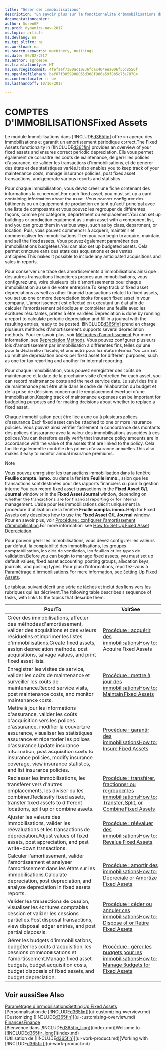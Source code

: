 ```yaml
---
title: "Gérer des immobilisations"
description: "En savoir plus sur la fonctionnalité d'immobilisations dans Dynamics NAV et afficher un aperçu de l'utilisation des immobilisations."
documentationcenter: 
author: SorenGP
ms.prod: dynamics-nav-2017
ms.topic: article
ms.devlang: na
ms.tgt_pltfrm: na
ms.workload: na
ms.search.keywords: machinery, buildings
ms.date: 06/02/2017
ms.author: sgroespe
ms.translationtype: HT
ms.sourcegitcommit: 4fefaef7380ac10836fcac404eea006f55d8556f
ms.openlocfilehash: baf87f3059988056d308f906a59f8b5c75a78784
ms.contentlocale: fr-be
ms.lasthandoff: 10/16/2017

---
```

# <a name="fixed-assets"></a><span data-ttu-id="c94ec-103">COMPTES D'IMMOBILISATIONS</span><span class="sxs-lookup"><span data-stu-id="c94ec-103">Fixed Assets</span></span>
<span data-ttu-id="c94ec-104">Le module Immobilisations dans [!INCLUDE[d365fin](includes/d365fin_md.md)] offre un aperçu des immobilisations et garantit un amortissement périodique correct.</span><span class="sxs-lookup"><span data-stu-id="c94ec-104">The Fixed Assets functionality in [!INCLUDE[d365fin](includes/d365fin_md.md)] provides an overview of your fixed assets and ensures correct periodic depreciation.</span></span> <span data-ttu-id="c94ec-105">Elle vous permet également de connaître les coûts de maintenance, de gérer les polices d'assurance, de valider les transactions d'immobilisations, et de générer des états et des statistiques variés.</span><span class="sxs-lookup"><span data-stu-id="c94ec-105">It also enables you to keep track of your maintenance costs, manage insurance policies, post fixed asset transactions, and generate various reports and statistics.</span></span>

<span data-ttu-id="c94ec-106">Pour chaque immobilisation, vous devez créer une fiche contenant des informations la concernant.</span><span class="sxs-lookup"><span data-stu-id="c94ec-106">For each fixed asset, you must set up a card containing information about the asset.</span></span> <span data-ttu-id="c94ec-107">Vous pouvez configurer des bâtiments ou un équipement de production en tant qu'actif principal avec une liste de composants et vous pouvez les regrouper de différentes façons, comme par catégorie, département ou emplacement.</span><span class="sxs-lookup"><span data-stu-id="c94ec-107">You can set up buildings or production equipment as a main asset with a component list, and you can group them in various ways, such as by class, department, or location.</span></span> <span data-ttu-id="c94ec-108">Puis, vous pouvez commencer à acquérir, maintenir et commercialiser les immobilisations.</span><span class="sxs-lookup"><span data-stu-id="c94ec-108">Then you can begin to acquire, maintain, and sell the fixed assets.</span></span> <span data-ttu-id="c94ec-109">Vous pouvez également paramétrer des immobilisations budgétées.</span><span class="sxs-lookup"><span data-stu-id="c94ec-109">You can also set up budgeted assets.</span></span> <span data-ttu-id="c94ec-110">Cela permet d'inclure dans des états des acquisitions et des ventes anticipées.</span><span class="sxs-lookup"><span data-stu-id="c94ec-110">This makes it possible to include any anticipated acquisitions and sales in reports.</span></span>

<span data-ttu-id="c94ec-111">Pour conserver une trace des amortissements d'immobilisations ainsi que des autres transactions financières propres aux immobilisations, vous configurez une, voire plusieurs lois d'amortissements pour chaque immobilisation au sein de votre entreprise.</span><span class="sxs-lookup"><span data-stu-id="c94ec-111">To keep track of fixed asset depreciations as well as other financial transactions related to fixed assets, you set up one or more depreciation books for each fixed asset in your company.</span></span> <span data-ttu-id="c94ec-112">L'amortissement est effectué en exécutant un état afin de calculer l'amortissement périodique et compléter une feuille avec les écritures résultantes, prêtes à être validées.</span><span class="sxs-lookup"><span data-stu-id="c94ec-112">Depreciation is done by running a report to calculate periodic depreciation and fill in a journal with the resulting entries, ready to be posted.</span></span> [!INCLUDE[d365fin](includes/d365fin_md.md)]<span data-ttu-id="c94ec-113"> prend en charge plusieurs méthodes d'amortissement.</span><span class="sxs-lookup"><span data-stu-id="c94ec-113"> supports several depreciation methods.</span></span> <span data-ttu-id="c94ec-114">Pour en savoir plus, voir [Méthodes d'amortissement](fa-depreciation-methods.md).</span><span class="sxs-lookup"><span data-stu-id="c94ec-114">For more information, see [Depreciation Methods](fa-depreciation-methods.md).</span></span> <span data-ttu-id="c94ec-115">Vous pouvez configurer plusieurs lois d'amortissement par immobilisation à différentes fins, telles qu'une pour la déclaration fiscale, et une autre pour les états internes.</span><span class="sxs-lookup"><span data-stu-id="c94ec-115">You can set up multiple depreciation books per fixed asset for different purposes, such as one for tax reporting and another for internal reporting.</span></span>

<span data-ttu-id="c94ec-116">Pour chaque immobilisation, vous pouvez enregistrer des coûts de maintenance et la date de la prochaine visite d'entretien.</span><span class="sxs-lookup"><span data-stu-id="c94ec-116">For each asset, you can record maintenance costs and the next service date.</span></span> <span data-ttu-id="c94ec-117">Le suivi des frais de maintenance peut être utile dans le cadre de l'élaboration du budget et de la prise de décisions concernant le remplacement éventuel d'une immobilisation.</span><span class="sxs-lookup"><span data-stu-id="c94ec-117">Keeping track of maintenance expenses can be important for budgeting purposes and for making decisions about whether to replace a fixed asset.</span></span>

<span data-ttu-id="c94ec-118">Chaque immobilisation peut être liée à une ou à plusieurs polices d'assurance.</span><span class="sxs-lookup"><span data-stu-id="c94ec-118">Each fixed asset can be attached to one or more insurance policies.</span></span> <span data-ttu-id="c94ec-119">Vous pouvez ainsi vérifier facilement la concordance des montants des polices d'assurance avec la valeur des immobilisations associées à ces polices.</span><span class="sxs-lookup"><span data-stu-id="c94ec-119">You can therefore easily verify that insurance policy amounts are in accordance with the value of the assets that are linked to the policy.</span></span> <span data-ttu-id="c94ec-120">Cela facilite également le contrôle des primes d'assurance annuelles.</span><span class="sxs-lookup"><span data-stu-id="c94ec-120">This also makes it easy to monitor annual insurance premiums.</span></span>

> [!NOTE]  
>   <span data-ttu-id="c94ec-121">Vous pouvez enregistrer les transactions immobilisation dans la fenêtre **Feuille compta. immo.** ou dans la fenêtre **Feuille immo.**, selon que les transactions sont destinées pour des rapports financiers ou pour la gestion interne.</span><span class="sxs-lookup"><span data-stu-id="c94ec-121">You can record fixed asset transactions in the **Fixed Asset G/L Journal** window or in the **Fixed Asset Journal** window, depending on whether the transactions are for financial reporting or for internal management.</span></span> <span data-ttu-id="c94ec-122">L'aide pour les immobilisations décrit uniquement la procédure d'utilisation de la fenêtre **Feuille compta. immo.**.</span><span class="sxs-lookup"><span data-stu-id="c94ec-122">Help for Fixed Assets only describes how to use the **Fixed Asset G/L Journal** window.</span></span> <span data-ttu-id="c94ec-123">Pour en savoir plus, voir [Procédure : configurer l'amortissement d'immobilisation](fa-how-setup-depreciation.md).</span><span class="sxs-lookup"><span data-stu-id="c94ec-123">For more information, see [How to: Set Up Fixed Asset Depreciation](fa-how-setup-depreciation.md).</span></span>

<span data-ttu-id="c94ec-124">Pour pouvoir gérer les immobilisations, vous devez configurer les valeurs par défaut, la comptabilité des immobilisations, les groupes comptabilisation, les clés de ventilation, les feuilles et les types de validation.</span><span class="sxs-lookup"><span data-stu-id="c94ec-124">Before you can begin to manage fixed assets, you must set up default values, fixed asset accounting, posting groups, allocation keys, journals, and posting types.</span></span> <span data-ttu-id="c94ec-125">Pour plus d'informations, reportez-vous à [Paramétrage d'immobilisations](fa-setup.md).</span><span class="sxs-lookup"><span data-stu-id="c94ec-125">For more information, see [Setting Up Fixed Assets](fa-setup.md).</span></span>

<span data-ttu-id="c94ec-126">Le tableau suivant décrit une série de tâches et inclut des liens vers les rubriques qui les décrivent.</span><span class="sxs-lookup"><span data-stu-id="c94ec-126">The following table describes a sequence of tasks, with links to the topics that describe them.</span></span>

| <span data-ttu-id="c94ec-127">Pour</span><span class="sxs-lookup"><span data-stu-id="c94ec-127">To</span></span> | <span data-ttu-id="c94ec-128">Voir</span><span class="sxs-lookup"><span data-stu-id="c94ec-128">See</span></span> |
| --- | --- |
| <span data-ttu-id="c94ec-129">Créer des immobilisations, affecter des méthodes d'amortissement, valider des acquisitions et des valeurs résiduelles et imprimer les listes d'immobilisations.</span><span class="sxs-lookup"><span data-stu-id="c94ec-129">Create fixed assets, assign depreciation methods, post acquisitions, salvage values, and print fixed asset lists.</span></span> |[<span data-ttu-id="c94ec-130">Procédure : acquérir des immobilisations</span><span class="sxs-lookup"><span data-stu-id="c94ec-130">How to: Acquire Fixed Assets</span></span>](fa-how-acquire.md) |
| <span data-ttu-id="c94ec-131">Enregistrer les visites de service, valider les coûts de maintenance et surveiller les coûts de maintenance.</span><span class="sxs-lookup"><span data-stu-id="c94ec-131">Record service visits, post maintenance costs, and monitor maintenance costs.</span></span> |[<span data-ttu-id="c94ec-132">Procédure : mettre à jour des immobilisations</span><span class="sxs-lookup"><span data-stu-id="c94ec-132">How to: Maintain Fixed Assets</span></span>](fa-how-maintain.md) |
| <span data-ttu-id="c94ec-133">Mettre à jour les informations d'assurance, valider les coûts d'acquisition vers les polices d'assurance, modifier la couverture assurance, visualiser les statistiques assurance et répertorier les polices d'assurance.</span><span class="sxs-lookup"><span data-stu-id="c94ec-133">Update insurance information, post acquisition costs to insurance policies, modify insurance coverage, view insurance statistics, and list insurance policies.</span></span> |[<span data-ttu-id="c94ec-134">Procédure : garantir des immobilisations</span><span class="sxs-lookup"><span data-stu-id="c94ec-134">How to: Insure Fixed Assets</span></span>](fa-how-insure.md) |
| <span data-ttu-id="c94ec-135">Reclasser les immobilisations, les transférer vers d'autres emplacements, les diviser ou les combiner.</span><span class="sxs-lookup"><span data-stu-id="c94ec-135">Reclassify fixed assets, transfer fixed assets to different locations, split up or combine assets.</span></span> |[<span data-ttu-id="c94ec-136">Procédure : transférer, fractionner ou regrouper les immobilisations</span><span class="sxs-lookup"><span data-stu-id="c94ec-136">How to: Transfer, Split, or Combine Fixed Assets</span></span>](fa-how-trans-split-combine.md) |
| <span data-ttu-id="c94ec-137">Ajuster les valeurs des immobilisations, valider les réévaluations et les transactions de dépréciation.</span><span class="sxs-lookup"><span data-stu-id="c94ec-137">Adjust values of fixed assets, post appreciation, and post write-down transactions.</span></span> |[<span data-ttu-id="c94ec-138">Procédure : réévaluer des immobilisations</span><span class="sxs-lookup"><span data-stu-id="c94ec-138">How to: Revalue Fixed Assets</span></span>](fa-how-revalue.md) |
| <span data-ttu-id="c94ec-139">Calculer l'amortissement, valider l'amortissement et analyser l'amortissement dans les états sur les immobilisations.</span><span class="sxs-lookup"><span data-stu-id="c94ec-139">Calculate depreciation, post depreciation, and  analyze depreciation in fixed assets reports.</span></span> |[<span data-ttu-id="c94ec-140">Procédure : amortir des immobilisations</span><span class="sxs-lookup"><span data-stu-id="c94ec-140">How to: Depreciate or Amortize Fixed Assets</span></span>](fa-how-depreciate-amortize.md) |
| <span data-ttu-id="c94ec-141">Valider les transactions de cession, visualiser les écritures comptables cession et valider les cessions partielles.</span><span class="sxs-lookup"><span data-stu-id="c94ec-141">Post disposal transactions, view disposal ledger entries, and post partial disposals.</span></span> |[<span data-ttu-id="c94ec-142">Procédure : céder ou annuler des immobilisations</span><span class="sxs-lookup"><span data-stu-id="c94ec-142">How to: Dispose of or Retire Fixed Assets</span></span>](fa-how-dispose-retire.md) |
| <span data-ttu-id="c94ec-143">Gérer les budgets d'immobilisations, budgéter les coûts d'acquisition, les cessions d'immobilisations et l'amortissement.</span><span class="sxs-lookup"><span data-stu-id="c94ec-143">Manage fixed asset budgets, budget acquisition costs, budget disposals of fixed assets, and budget depreciation.</span></span> |[<span data-ttu-id="c94ec-144">Procédure : gérer les budgets pour les immobilisations</span><span class="sxs-lookup"><span data-stu-id="c94ec-144">How to: Manage Budgets for Fixed Assets</span></span>](fa-how-manage-budgets.md) |

## <a name="see-also"></a><span data-ttu-id="c94ec-145">Voir aussi</span><span class="sxs-lookup"><span data-stu-id="c94ec-145">See Also</span></span>
[<span data-ttu-id="c94ec-146">Paramétrage d'immobilisations</span><span class="sxs-lookup"><span data-stu-id="c94ec-146">Setting Up Fixed Assets</span></span>](fa-setup.md)  
<span data-ttu-id="c94ec-147">[Personnalisation de [!INCLUDE[d365fin](includes/d365fin_md.md)]](ui-customizing-overview.md)</span><span class="sxs-lookup"><span data-stu-id="c94ec-147">[Customizing [!INCLUDE[d365fin](includes/d365fin_md.md)]](ui-customizing-overview.md)</span></span>  
[<span data-ttu-id="c94ec-148">Finances</span><span class="sxs-lookup"><span data-stu-id="c94ec-148">Finance</span></span>](finance.md)  
<span data-ttu-id="c94ec-149">[Bienvenue dans [!INCLUDE[d365fin_long](includes/d365fin_long_md.md)]](index.md)</span><span class="sxs-lookup"><span data-stu-id="c94ec-149">[Welcome to [!INCLUDE[d365fin_long](includes/d365fin_long_md.md)]](index.md)</span></span>  
<span data-ttu-id="c94ec-150">[Utilisation de [!INCLUDE[d365fin](includes/d365fin_md.md)]](ui-work-product.md)</span><span class="sxs-lookup"><span data-stu-id="c94ec-150">[Working with [!INCLUDE[d365fin](includes/d365fin_md.md)]](ui-work-product.md)</span></span>

